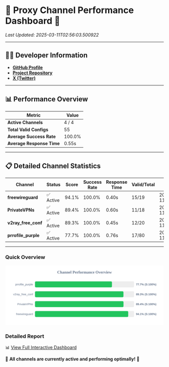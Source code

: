 # 🌟 Proxy Channel Performance Dashboard 🌟

_Last Updated: 2025-03-11T02:56:03.500922_

---

## 👩‍💻 Developer Information

- **[GitHub Profile](https://github.com/4n0nymou3)**  
- **[Project Repository](https://github.com/4n0nymou3/multi-proxy-config-fetcher)**  
- **[X (Twitter)](https://x.com/4n0nymou3)**  

---

## 📊 Performance Overview

| Metric                | Value       |
|-----------------------|-------------|
| **Active Channels**   | 4 / 4       |
| **Total Valid Configs** | 55          |
| **Average Success Rate** | 100.0%      |
| **Average Response Time** | 0.55s       |

---

## 📋 Detailed Channel Statistics

| Channel          | Status     | Score  | Success Rate | Response Time | Valid/Total | Last Success               |
|------------------|------------|--------|--------------|---------------|-------------|----------------------------|
| **freewireguard**  | ✅ Active  | 94.1%  | 100.0% | 0.40s         | 15/19       | 2025-03-11T02:56:03.499510 |
| **PrivateVPNs**  | ✅ Active  | 89.4%  | 100.0% | 0.60s         | 11/18       | 2025-03-11T02:56:03.070355 |
| **v2ray_free_conf**  | ✅ Active  | 89.3%  | 100.0% | 0.45s         | 12/20       | 2025-03-11T02:56:02.434705 |
| **prrofile_purple**  | ✅ Active  | 77.7%  | 100.0% | 0.76s         | 17/80       | 2025-03-11T02:56:01.922725 |

---

### Quick Overview
<div align="center">
  <a href="https://raw.githubusercontent.com/nullluser/NullRepo/refs/heads/main/assets/channel_stats_chart.svg">
    <img src="https://raw.githubusercontent.com/nullluser/NullRepo/refs/heads/main/assets/channel_stats_chart.svg" alt="Source Performance Statistics" width="800">
  </a>
</div>

### Detailed Report
📊 [View Full Interactive Dashboard](https://htmlpreview.github.io/?https://github.com/nullluser/NullRepo/blob/main/assets/performance_report.html)

🎉 **All channels are currently active and performing optimally!** 🎉
